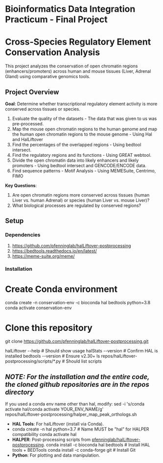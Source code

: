 # Bioinformatics Data Integration Practicum - Final Project

# Cross-Species Regulatory Element Conservation Analysis

This project analyzes the conservation of open chromatin regions (enhancers/promoters) across human and mouse tissues (Liver, Adrenal Gland) using comparative genomics tools.
## Project Overview
**Goal**: Determine whether transcriptional regulatory element activity is more conserved across tissues or species. 
1. Evaluate the quality of the datasets - The data that was given to us was pre-processed.
2.  Map the mouse open chromatin regions to the human genome and map the human open chromatin regions to the mouse genome  - Using Hal and HalLiftover
3. Find the percentages of the overlapped regions - Using bedtool intersect.
4. Find the regulatory regions and its functions - Using GREAT webtool.
5. Divide the open chromatin data into likely enhancers and likely promoters - Using bedtool intersect and GENCODE/ENCODE data.
6. Find sequence patterns - Motif Analysis - Using MEMESuite, Centrimo, FIMO


**Key Questions**:
1. Are open chromatin regions more conserved across tissues (human Liver vs. human Adrenal) or species (human Liver vs. mouse Liver)?
2. What biological processes are regulated by conserved regions?

## Setup

### Dependencies
1. https://github.com/pfenninglab/halLiftover-postprocessing
2. https://bedtools.readthedocs.io/en/latest/
3. https://meme-suite.org/meme/

### Installation

# Create Conda environment
conda create -n conservation-env -c bioconda hal bedtools python=3.8
conda activate conservation-env
# Clone this repository
git clone https://github.com/pfenninglab/halLiftover-postprocessing.git

halLiftover --help        # Should show usage
halStats --version        # Confirm HAL is installed
bedtools --version        # Ensure v2.30+
ls repos/halLiftover-postprocessing/scripts/*.py  # Should list scripts

## *NOTE: For the installation and the entire code, the cloned github repositories are in the repos directory*
If you used a conda env name other than hal, modify:
sed -i 's/conda activate hal/conda activate YOUR_ENV_NAME/g' \
  repos/halLiftover-postprocessing/halper_map_peak_orthologs.sh
- **HAL Tools**: For halLiftover (install via Conda).
- conda create -n hal python=3.7  # Name MUST be "hal" for HALPER compatibility
conda activate hal
- **HALPER**: Post-processing scripts from [pfenninglab/halLiftover-postprocessing](https://github.com/pfenninglab/halLiftover-postprocessing).
conda install -c bioconda hal bedtools  # Install HAL tools + BEDTools
conda install -c conda-forge git        # Install Git
- **Python**: For plotting and data manipulation.


